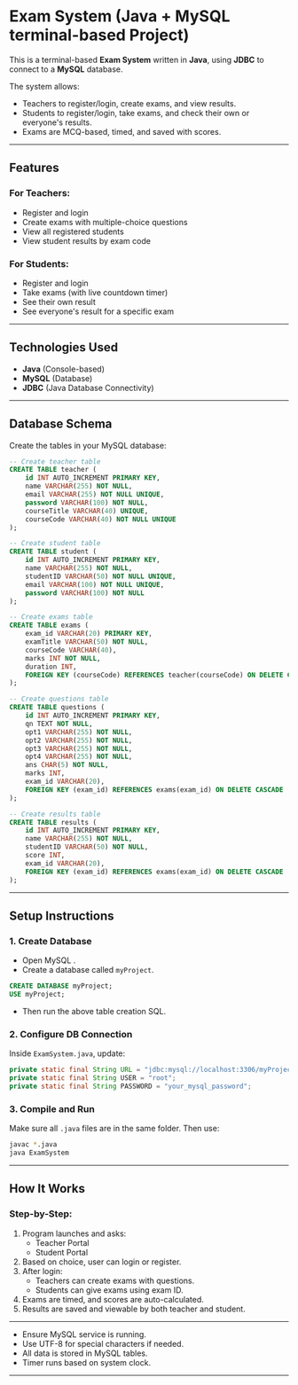 #  Exam System (Java + MySQL terminal-based Project)

This is a terminal-based **Exam System** written in **Java**, using **JDBC** to connect to a **MySQL** database.

The system allows:
- Teachers to register/login, create exams, and view results.
- Students to register/login, take exams, and check their own or everyone's results.
- Exams are MCQ-based, timed, and saved with scores.

---

##  Features

###  For Teachers:
- Register and login
- Create exams with multiple-choice questions
- View all registered students
- View student results by exam code

###  For Students:
- Register and login
- Take exams (with live countdown timer)
- See their own result
- See everyone's result for a specific exam

---

##  Technologies Used
- **Java** (Console-based)
- **MySQL** (Database)
- **JDBC** (Java Database Connectivity)

---

##  Database Schema

Create the tables in your MySQL database:

```sql
-- Create teacher table
CREATE TABLE teacher (
    id INT AUTO_INCREMENT PRIMARY KEY,
    name VARCHAR(255) NOT NULL,
    email VARCHAR(255) NOT NULL UNIQUE,
    password VARCHAR(100) NOT NULL,
    courseTitle VARCHAR(40) UNIQUE,
    courseCode VARCHAR(40) NOT NULL UNIQUE
);

-- Create student table
CREATE TABLE student (
    id INT AUTO_INCREMENT PRIMARY KEY,
    name VARCHAR(255) NOT NULL,
    studentID VARCHAR(50) NOT NULL UNIQUE,
    email VARCHAR(100) NOT NULL UNIQUE,
    password VARCHAR(100) NOT NULL
);

-- Create exams table
CREATE TABLE exams (
    exam_id VARCHAR(20) PRIMARY KEY,
    examTitle VARCHAR(50) NOT NULL,
    courseCode VARCHAR(40),
    marks INT NOT NULL,
    duration INT,
    FOREIGN KEY (courseCode) REFERENCES teacher(courseCode) ON DELETE CASCADE
);

-- Create questions table
CREATE TABLE questions (
    id INT AUTO_INCREMENT PRIMARY KEY,
    qn TEXT NOT NULL,
    opt1 VARCHAR(255) NOT NULL,
    opt2 VARCHAR(255) NOT NULL,
    opt3 VARCHAR(255) NOT NULL,
    opt4 VARCHAR(255) NOT NULL,
    ans CHAR(5) NOT NULL,
    marks INT,
    exam_id VARCHAR(20),
    FOREIGN KEY (exam_id) REFERENCES exams(exam_id) ON DELETE CASCADE
);

-- Create results table
CREATE TABLE results (
    id INT AUTO_INCREMENT PRIMARY KEY,
    name VARCHAR(255) NOT NULL,
    studentID VARCHAR(50) NOT NULL,
    score INT,
    exam_id VARCHAR(20),
    FOREIGN KEY (exam_id) REFERENCES exams(exam_id) ON DELETE CASCADE
);
```

---

##  Setup Instructions

### 1. Create Database
- Open MySQL .
- Create a database called `myProject`.
```sql
CREATE DATABASE myProject;
USE myProject;
```
- Then run the above table creation SQL.

### 2. Configure DB Connection
Inside `ExamSystem.java`, update:
```java
private static final String URL = "jdbc:mysql://localhost:3306/myProject";
private static final String USER = "root";
private static final String PASSWORD = "your_mysql_password";
```

### 3. Compile and Run
Make sure all `.java` files are in the same folder. Then use:
```bash
javac *.java
java ExamSystem
```

---

##  How It Works

###  Step-by-Step:
1. Program launches and asks:
   - Teacher Portal
   - Student Portal
2. Based on choice, user can login or register.
3. After login:
   - Teachers can create exams with questions.
   - Students can give exams using exam ID.
4. Exams are timed, and scores are auto-calculated.
5. Results are saved and viewable by both teacher and student.

---

- Ensure MySQL service is running.
- Use UTF-8 for special characters if needed.
- All data is stored in MySQL tables.
- Timer runs based on system clock.

---

